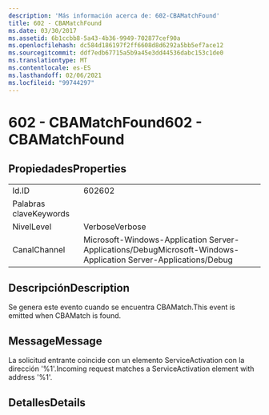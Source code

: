```yaml
---
description: 'Más información acerca de: 602-CBAMatchFound'
title: 602 - CBAMatchFound
ms.date: 03/30/2017
ms.assetid: 6b1ccbb8-5a43-4b36-9949-702877cef90a
ms.openlocfilehash: dc584d186197f2ff6608d8d6292a5bb5ef7ace12
ms.sourcegitcommit: ddf7edb67715a5b9a45e3dd44536dabc153c1de0
ms.translationtype: MT
ms.contentlocale: es-ES
ms.lasthandoff: 02/06/2021
ms.locfileid: "99744297"
---
```

# <a name="602---cbamatchfound"></a><span data-ttu-id="dca50-103">602 - CBAMatchFound</span><span class="sxs-lookup"><span data-stu-id="dca50-103">602 - CBAMatchFound</span></span>

## <a name="properties"></a><span data-ttu-id="dca50-104">Propiedades</span><span class="sxs-lookup"><span data-stu-id="dca50-104">Properties</span></span>  
  
|||  
|-|-|  
|<span data-ttu-id="dca50-105">Id.</span><span class="sxs-lookup"><span data-stu-id="dca50-105">ID</span></span>|<span data-ttu-id="dca50-106">602</span><span class="sxs-lookup"><span data-stu-id="dca50-106">602</span></span>|  
|<span data-ttu-id="dca50-107">Palabras clave</span><span class="sxs-lookup"><span data-stu-id="dca50-107">Keywords</span></span>||  
|<span data-ttu-id="dca50-108">Nivel</span><span class="sxs-lookup"><span data-stu-id="dca50-108">Level</span></span>|<span data-ttu-id="dca50-109">Verbose</span><span class="sxs-lookup"><span data-stu-id="dca50-109">Verbose</span></span>|  
|<span data-ttu-id="dca50-110">Canal</span><span class="sxs-lookup"><span data-stu-id="dca50-110">Channel</span></span>|<span data-ttu-id="dca50-111">Microsoft-Windows-Application Server-Applications/Debug</span><span class="sxs-lookup"><span data-stu-id="dca50-111">Microsoft-Windows-Application Server-Applications/Debug</span></span>|  
  
## <a name="description"></a><span data-ttu-id="dca50-112">Descripción</span><span class="sxs-lookup"><span data-stu-id="dca50-112">Description</span></span>  

 <span data-ttu-id="dca50-113">Se genera este evento cuando se encuentra CBAMatch.</span><span class="sxs-lookup"><span data-stu-id="dca50-113">This event is emitted when CBAMatch is found.</span></span>  
  
## <a name="message"></a><span data-ttu-id="dca50-114">Message</span><span class="sxs-lookup"><span data-stu-id="dca50-114">Message</span></span>  

 <span data-ttu-id="dca50-115">La solicitud entrante coincide con un elemento ServiceActivation con la dirección '%1'.</span><span class="sxs-lookup"><span data-stu-id="dca50-115">Incoming request matches a ServiceActivation element with address '%1'.</span></span>  
  
## <a name="details"></a><span data-ttu-id="dca50-116">Detalles</span><span class="sxs-lookup"><span data-stu-id="dca50-116">Details</span></span>
